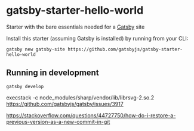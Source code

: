 # gatsby-starter-hello-world
Starter with the bare essentials needed for a [Gatsby](https://www.gatsbyjs.org/) site

Install this starter (assuming Gatsby is installed) by running from your CLI:
```
gatsby new gatsby-site https://github.com/gatsbyjs/gatsby-starter-hello-world
```

## Running in development
`gatsby develop`

execstack -c node_modules/sharp/vendor/lib/librsvg-2.so.2
https://github.com/gatsbyjs/gatsby/issues/3917

https://stackoverflow.com/questions/44727750/how-do-i-restore-a-previous-version-as-a-new-commit-in-git
